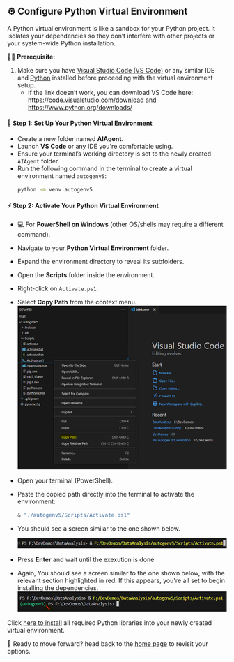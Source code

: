 ## ⚙️ Configure Python Virtual Environment
A Python virtual environment is like a sandbox for your Python project. It isolates your dependencies so they don’t interfere with other projects or your system-wide Python installation.

🧑‍💻 **Prerequisite:** 
1. Make sure you have [Visual Studio Code (VS Code)](https://code.visualstudio.com/download) or any similar IDE and [Python](https://www.python.org/downloads/) installed before proceeding with the virtual environment setup.
    * If the link doesn’t work, you can download VS Code here: https://code.visualstudio.com/download and https://www.python.org/downloads/
#### 🐍 Step 1: Set Up Your Python Virtual Environment
- Create a new folder named **AIAgent**.
- Launch **VS Code** or any IDE you're comfortable using.
- Ensure your terminal’s working directory is set to the newly created `AIAgent` folder.
- Run the following command in the terminal to create a virtual environment named `autogenv5`:
  ```bash
  python -m venv autogenv5
  ```

#### ⚡ Step 2: Activate Your Python Virtual Environment
   - 💻 For **PowerShell on Windows** (other OS/shells may require a different command).
   - Navigate to your **Python Virtual Environment** folder.
   - Expand the environment directory to reveal its subfolders.
   - Open the **Scripts** folder inside the environment.
   - Right-click on `Activate.ps1`.
   - Select **Copy Path** from the context menu.
     ![](/AgentcisAI/ms-autogen/intro-to-ms-autogen/docs/images/right_click_copy_path_activate_py_env.png)
   - Open your terminal (PowerShell).
   - Paste the copied path directly into the terminal to activate the environment:
     ```powershell
     & "./autogenv5/Scripts/Activate.ps1"
   - You should see a screen similar to the one shown below.

     ![](/AgentcisAI/ms-autogen/intro-to-ms-autogen/docs/images/ps_script_activate_py_env.png)
   - Press **Enter** and wait until the exexution is done
   - Again, You should see a screen similar to the one shown below, with the relevant section highlighted in red. If this appears, you're all set to begin installing the dependencies.
     ![](/AgentcisAI/ms-autogen/intro-to-ms-autogen/docs/images/pyenv.png)

Click [here to install](../pages/InstallAutoGenAgentChatAPI.md) all required Python libraries into your newly created virtual environment.

🌟 Ready to move forward? head back to the [home page](../index.md) to revisit your options.
